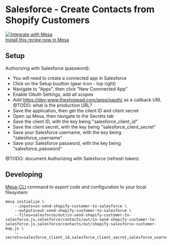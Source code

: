 # Salesforce - Create Contacts from Shopify Customers

[![Integrate with Mesa](https://www.getmesa.com/images/integrate.png)<br>Install this recipe now in Mesa](https://getmesa.com/install/shoppad/mesa-actions/salesforce/contacts/out)

## Setup

Authorizing with Salesforce (password):
- You will need to create a connected app in Salesforce
- Click on the Setup buutton (gear icon - top right)
- Navigate to "Apps", then click "New Connnected App"
- Enable OAuth Settings, add all scopes
- Add https://dev-www.theshoppad.com/apps/oauth/ as a callback URL @TODO: what is the production URL?
- Save the application, then get the client ID and client secret
- Open up Mesa, then navigate to the Secrets tab
- Save the client ID, with the key being "salesforce_client_id"
- Save the client secret, with the key being "salesforce_client_secret"
- Save your Salesforce username, with the key being "salesforce_username"
- Save your Salesforce password, with the key being "salesforce_password"

@TODO: document Authorizing with Salesforce (refresh token):

## Developing 
[Mesa-CLI](https://developers.getmesa.com/cli) command to export code and configuration to your local filesystem:

```
mesa initialize \
    --inputs=in-send-shopify-customer-to-salesforce \
    --outputs=out-send-shopify-customer-to-salesforce \
    --files=salesforce/out/in-send-shopify-customer-to-salesforce.js,salesforce/contacts/out/in-send-shopify-customer-to-salesforce.js,salesforce/contacts/out/shopify-salesforce-customer-map.js \
    --secrets=salesforce_client_id,salesforce_client_secret,salesforce_username,salesforce_password,salesforce_access_token
```